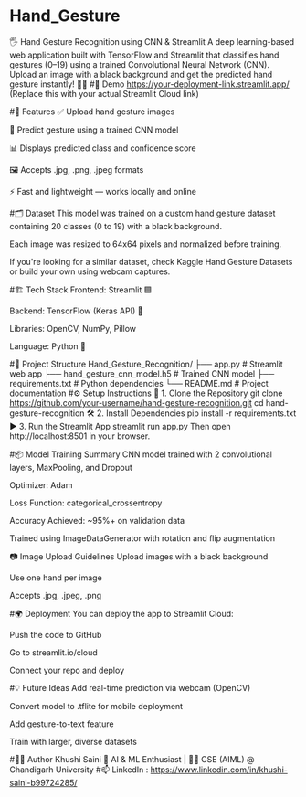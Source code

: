 # Hand_Gesture
🖐️ Hand Gesture Recognition using CNN & Streamlit
A deep learning-based web application built with TensorFlow and Streamlit that classifies hand gestures (0–19) using a trained Convolutional Neural Network (CNN). Upload an image with a black background and get the predicted hand gesture instantly! 🧠📸
#📸 Demo
https://your-deployment-link.streamlit.app/ (Replace this with your actual Streamlit Cloud link)

#🚀 Features
✅ Upload hand gesture images

🧠 Predict gesture using a trained CNN model

📊 Displays predicted class and confidence score

🖼️ Accepts .jpg, .png, .jpeg formats

⚡ Fast and lightweight — works locally and online

#🗂️ Dataset
This model was trained on a custom hand gesture dataset containing 20 classes (0 to 19) with a black background.

Each image was resized to 64x64 pixels and normalized before training.

If you're looking for a similar dataset, check Kaggle Hand Gesture Datasets or build your own using webcam captures.

#🏗️ Tech Stack
Frontend: Streamlit 🟩

Backend: TensorFlow (Keras API) 🧠

Libraries: OpenCV, NumPy, Pillow

Language: Python 🐍

#📁 Project Structure
Hand_Gesture_Recognition/
├── app.py                     # Streamlit web app
├── hand_gesture_cnn_model.h5 # Trained CNN model
├── requirements.txt           # Python dependencies
└── README.md                  # Project documentation
#⚙️ Setup Instructions
🔽 1. Clone the Repository
git clone https://github.com/your-username/hand-gesture-recognition.git
cd hand-gesture-recognition
🛠 2. Install Dependencies
pip install -r requirements.txt
▶️ 3. Run the Streamlit App
streamlit run app.py
Then open http://localhost:8501 in your browser.

#📦 Model Training Summary
CNN model trained with 2 convolutional layers, MaxPooling, and Dropout

Optimizer: Adam

Loss Function: categorical_crossentropy

Accuracy Achieved: ~95%+ on validation data

Trained using ImageDataGenerator with rotation and flip augmentation

📷 Image Upload Guidelines
Upload images with a black background

Use one hand per image

Accepts .jpg, .jpeg, .png

#🌍 Deployment
You can deploy the app to Streamlit Cloud:

Push the code to GitHub

Go to streamlit.io/cloud

Connect your repo and deploy

#💡 Future Ideas
Add real-time prediction via webcam (OpenCV)

Convert model to .tflite for mobile deployment

Add gesture-to-text feature

Train with larger, diverse datasets

#🙋‍♀️ Author
Khushi Saini
🧠 AI & ML Enthusiast | 👩‍💻 CSE (AIML) @ Chandigarh University
#📫 LinkedIn : https://www.linkedin.com/in/khushi-saini-b99724285/
